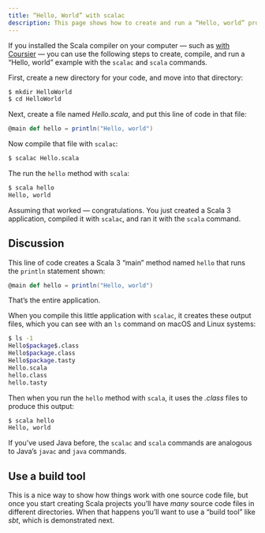 ```yaml
---
title: “Hello, World” with scalac
description: This page shows how to create and run a “Hello, world” project using the scalac and scala commands.
---
```


If you installed the Scala compiler on your computer — such as [with Coursier](gs-install-coursier.md) — you can use the following steps to create, compile, and run a “Hello, world” example with the `scalac` and `scala` commands.

First, create a new directory for your code, and move into that directory:

```sh
$ mkdir HelloWorld
$ cd HelloWorld
```

Next, create a file named *Hello.scala*, and put this line of code in that file:

```scala
@main def hello = println("Hello, world")
```

Now compile that file with `scalac`:

```sh
$ scalac Hello.scala
```

The run the `hello` method with `scala`:

```sh
$ scala hello
Hello, world
```

Assuming that worked — congratulations. You just created a Scala 3 application, compiled it with `scalac`, and ran it with the `scala` command.



## Discussion

This line of code creates a Scala 3 “main” method named `hello` that runs the `println` statement shown:

```scala
@main def hello = println("Hello, world")
```

That’s the entire application.

When you compile this little application with `scalac`, it creates these output files, which you can see with an `ls` command on macOS and Linux systems:

```sh
$ ls -1
Hello$package$.class
Hello$package.class
Hello$package.tasty
Hello.scala
hello.class
hello.tasty
```

Then when you run the `hello` method with `scala`, it uses the *.class* files to produce this output:

```sh
$ scala hello
Hello, world
```

If you’ve used Java before, the `scalac` and `scala` commands are analogous to Java’s `javac` and `java` commands.



## Use a build tool

This is a nice way to show how things work with one source code file, but once you start creating Scala projects you’ll have *many* source code files in different directories. When that happens you’ll want to use a “build tool” like *sbt*, which is demonstrated next.




